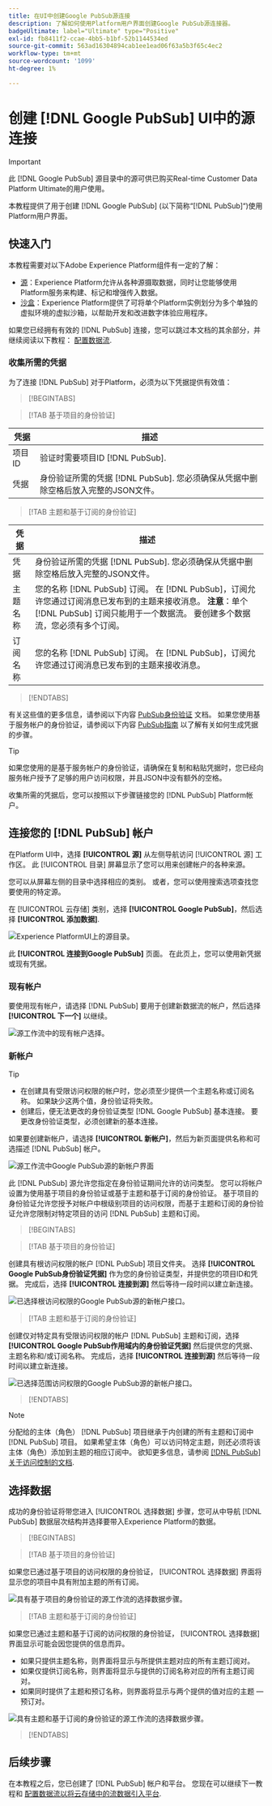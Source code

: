 ```yaml
---
title: 在UI中创建Google PubSub源连接
description: 了解如何使用Platform用户界面创建Google PubSub源连接器。
badgeUltimate: label="Ultimate" type="Positive"
exl-id: fb8411f2-ccae-4bb5-b1bf-52b1144534ed
source-git-commit: 563ad16304894cab1ee1ead06f63a5b3f65c4ec2
workflow-type: tm+mt
source-wordcount: '1099'
ht-degree: 1%

---
```


# 创建 [!DNL Google PubSub] UI中的源连接

>[!IMPORTANT]
>
>此 [!DNL Google PubSub] 源目录中的源可供已购买Real-time Customer Data Platform Ultimate的用户使用。

本教程提供了用于创建 [!DNL Google PubSub] (以下简称“[!DNL PubSub]“)使用Platform用户界面。

## 快速入门

本教程需要对以下Adobe Experience Platform组件有一定的了解：

* [源](../../../../home.md)：Experience Platform允许从各种源摄取数据，同时让您能够使用Platform服务来构建、标记和增强传入数据。
* [沙盒](../../../../../sandboxes/home.md)：Experience Platform提供了可将单个Platform实例划分为多个单独的虚拟环境的虚拟沙箱，以帮助开发和改进数字体验应用程序。

如果您已经拥有有效的 [!DNL PubSub] 连接，您可以跳过本文档的其余部分，并继续阅读以下教程： [配置数据流](../../dataflow/batch/cloud-storage.md).

### 收集所需的凭据

为了连接 [!DNL PubSub] 对于Platform，必须为以下凭据提供有效值：

>[!BEGINTABS]

>[!TAB 基于项目的身份验证]

| 凭据 | 描述 |
| --- | --- |
| 项目 ID | 验证时需要项目ID [!DNL PubSub]. |
| 凭据 | 身份验证所需的凭据 [!DNL PubSub]. 您必须确保从凭据中删除空格后放入完整的JSON文件。 |

>[!TAB 主题和基于订阅的身份验证]

| 凭据 | 描述 |
| --- | --- |
| 凭据 | 身份验证所需的凭据 [!DNL PubSub]. 您必须确保从凭据中删除空格后放入完整的JSON文件。 |
| 主题名称 | 您的名称 [!DNL PubSub] 订阅。 在 [!DNL PubSub]，订阅允许您通过订阅消息已发布到的主题来接收消息。 **注意**：单个 [!DNL PubSub] 订阅只能用于一个数据流。 要创建多个数据流，您必须有多个订阅。 |
| 订阅名称 | 您的名称 [!DNL PubSub] 订阅。 在 [!DNL PubSub]，订阅允许您通过订阅消息已发布到的主题来接收消息。 |

>[!ENDTABS]

有关这些值的更多信息，请参阅以下内容 [PubSub身份验证](https://cloud.google.com/pubsub/docs/authentication) 文档。 如果您使用基于服务帐户的身份验证，请参阅以下内容 [PubSub指南](https://cloud.google.com/docs/authentication/production#create_service_account) 以了解有关如何生成凭据的步骤。

>[!TIP]
>
>如果您使用的是基于服务帐户的身份验证，请确保在复制和粘贴凭据时，您已经向服务帐户授予了足够的用户访问权限，并且JSON中没有额外的空格。

收集所需的凭据后，您可以按照以下步骤链接您的 [!DNL PubSub] Platform帐户。

## 连接您的 [!DNL PubSub] 帐户

在Platform UI中，选择 **[!UICONTROL 源]** 从左侧导航访问 [!UICONTROL 源] 工作区。 此 [!UICONTROL 目录] 屏幕显示了您可以用来创建帐户的各种来源。

您可以从屏幕左侧的目录中选择相应的类别。 或者，您可以使用搜索选项查找您要使用的特定源。

在 [!UICONTROL 云存储] 类别，选择 **[!UICONTROL Google PubSub]**，然后选择 **[!UICONTROL 添加数据]**.

![Experience PlatformUI上的源目录。](../../../../images/tutorials/create/google-pubsub/catalog.png)

此 **[!UICONTROL 连接到Google PubSub]** 页面。 在此页上，您可以使用新凭据或现有凭据。

### 现有帐户

要使用现有帐户，请选择 [!DNL PubSub] 要用于创建新数据流的帐户，然后选择 **[!UICONTROL 下一个]** 以继续。

![源工作流中的现有帐户选择。](../../../../images/tutorials/create/google-pubsub/existing.png)

### 新帐户

>[!TIP]
>
>* 在创建具有受限访问权限的帐户时，您必须至少提供一个主题名称或订阅名称。 如果缺少这两个值，身份验证将失败。
>* 创建后，便无法更改的身份验证类型 [!DNL Google PubSub] 基本连接。 要更改身份验证类型，必须创建新的基本连接。

如果要创建新帐户，请选择 **[!UICONTROL 新帐户]**，然后为新页面提供名称和可选描述 [!DNL PubSub] 帐户。

![源工作流中Google PubSub源的新帐户界面](../../../../images/tutorials/create/google-pubsub/new.png)

此 [!DNL PubSub] 源允许您指定在身份验证期间允许的访问类型。 您可以将帐户设置为使用基于项目的身份验证或基于主题和基于订阅的身份验证。 基于项目的身份验证允许您授予对帐户中根级别项目的访问权限，而基于主题和订阅的身份验证允许您限制对特定项目的访问 [!DNL PubSub] 主题和订阅。

>[!BEGINTABS]

>[!TAB 基于项目的身份验证]

创建具有根访问权限的帐户 [!DNL PubSub] 项目文件夹。 选择 **[!UICONTROL Google PubSub身份验证凭据]** 作为您的身份验证类型，并提供您的项目ID和凭据。 完成后，选择 **[!UICONTROL 连接到源]** 然后等待一段时间以建立新连接。

![已选择根访问权限的Google PubSub源的新帐户接口。](../../../../images/tutorials/create/google-pubsub/root.png)

>[!TAB 主题和基于订阅的身份验证]

创建仅对特定具有受限访问权限的帐户 [!DNL PubSub] 主题和订阅，选择 **[!UICONTROL Google PubSub作用域内的身份验证凭据]** 然后提供您的凭据、主题名称和/或订阅名称。 完成后，选择 **[!UICONTROL 连接到源]** 然后等待一段时间以建立新连接。

![已选择范围访问权限的Google PubSub源的新帐户接口。](../../../../images/tutorials/create/google-pubsub/scoped.png)

>[!ENDTABS]

>[!NOTE]
>
>分配给的主体（角色） [!DNL PubSub] 项目继承于内创建的所有主题和订阅中 [!DNL PubSub] 项目。 如果希望主体（角色）可以访问特定主题，则还必须将该主体（角色）添加到主题的相应订阅中。 欲知更多信息，请参阅 [[!DNL PubSub] 关于访问控制的文档](<https://cloud.google.com/pubsub/docs/access-control>).

## 选择数据

成功的身份验证将带您进入 [!UICONTROL 选择数据] 步骤，您可从中导航 [!DNL PubSub] 数据层次结构并选择要带入Experience Platform的数据。

>[!BEGINTABS]

>[!TAB 基于项目的身份验证]

如果您已通过基于项目的访问权限的身份验证， [!UICONTROL 选择数据] 界面将显示您的项目中具有附加主题的所有订阅。

![具有基于项目的身份验证的源工作流的选择数据步骤。](../../../../images/tutorials/create/google-pubsub/root-folders.png)

>[!TAB 主题和基于订阅的身份验证]

如果您已通过主题和基于订阅的访问权限的身份验证， [!UICONTROL 选择数据] 界面显示可能会因您提供的信息而异。

* 如果只提供主题名称，则界面将显示与所提供主题对应的所有主题订阅对。
* 如果仅提供订阅名称，则界面将显示与提供的订阅名称对应的所有主题订阅对。
* 如果同时提供了主题和预订名称，则界面将显示与两个提供的值对应的主题 — 预订对。

![具有主题和基于订阅的身份验证的源工作流的选择数据步骤。](../../../../images/tutorials/create/google-pubsub/scoped-folders.png)

>[!ENDTABS]

## 后续步骤

在本教程之后，您已创建了 [!DNL PubSub] 帐户和平台。 您现在可以继续下一教程和 [配置数据流以将云存储中的流数据引入平台](../../dataflow/streaming/cloud-storage-streaming.md).
